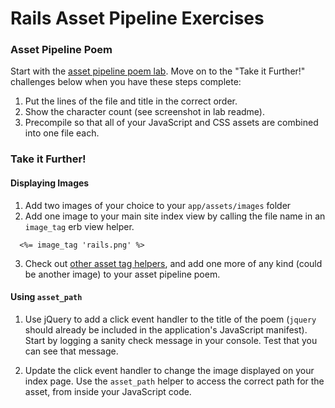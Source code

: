 # Rails Asset Pipeline Exercises

### Asset Pipeline Poem

Start with the [asset pipeline poem lab](https://github.com/sf-wdi-labs/asset-pipeline-poem).  Move on to the "Take it Further!" challenges below when you have these steps complete:

1. Put the lines of the file and title in the correct order.  
2. Show the character count (see screenshot in lab readme).  
3. Precompile so that all of your JavaScript and CSS assets are combined into one file each.

### Take it Further!

#### Displaying Images

1. Add two images of your choice to your `app/assets/images` folder
2. Add one image to your main site index view by calling the file name in an `image_tag` erb view helper.

 ```
   <%= image_tag 'rails.png' %>
 ```

3. Check out [other asset tag helpers](http://api.rubyonrails.org/classes/ActionView/Helpers/AssetTagHelper.html), and add one more of any kind (could be another image) to your asset pipeline poem.

#### Using `asset_path`

1. Use jQuery to add a click event handler to the title of the poem (`jquery` should already be included in the application's JavaScript manifest).  Start by logging a sanity check message in your console. Test that you can see that message.

2. Update the click event handler to change the image displayed on your index page.  Use the `asset_path` helper to access the correct path for the asset, from inside your JavaScript code.
